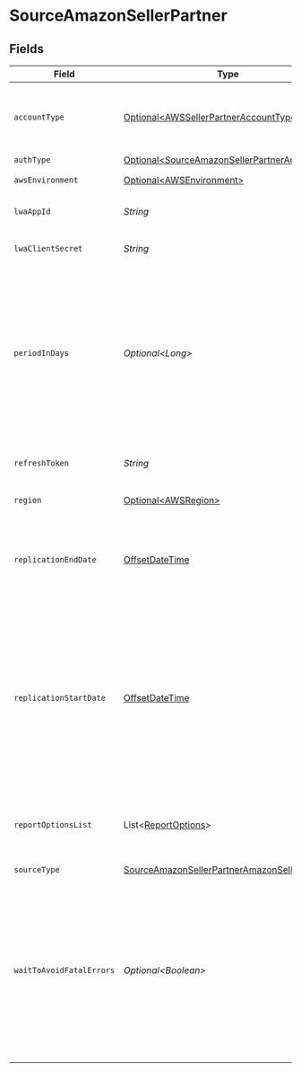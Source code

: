 # SourceAmazonSellerPartner


## Fields

| Field                                                                                                                                                                                                                                                                                                                                      | Type                                                                                                                                                                                                                                                                                                                                       | Required                                                                                                                                                                                                                                                                                                                                   | Description                                                                                                                                                                                                                                                                                                                                | Example                                                                                                                                                                                                                                                                                                                                    |
| ------------------------------------------------------------------------------------------------------------------------------------------------------------------------------------------------------------------------------------------------------------------------------------------------------------------------------------------ | ------------------------------------------------------------------------------------------------------------------------------------------------------------------------------------------------------------------------------------------------------------------------------------------------------------------------------------------ | ------------------------------------------------------------------------------------------------------------------------------------------------------------------------------------------------------------------------------------------------------------------------------------------------------------------------------------------ | ------------------------------------------------------------------------------------------------------------------------------------------------------------------------------------------------------------------------------------------------------------------------------------------------------------------------------------------ | ------------------------------------------------------------------------------------------------------------------------------------------------------------------------------------------------------------------------------------------------------------------------------------------------------------------------------------------ |
| `accountType`                                                                                                                                                                                                                                                                                                                              | [Optional\<AWSSellerPartnerAccountType>](../../models/shared/AWSSellerPartnerAccountType.md)                                                                                                                                                                                                                                               | :heavy_minus_sign:                                                                                                                                                                                                                                                                                                                         | Type of the Account you're going to authorize the Airbyte application by                                                                                                                                                                                                                                                                   |                                                                                                                                                                                                                                                                                                                                            |
| `authType`                                                                                                                                                                                                                                                                                                                                 | [Optional\<SourceAmazonSellerPartnerAuthType>](../../models/shared/SourceAmazonSellerPartnerAuthType.md)                                                                                                                                                                                                                                   | :heavy_minus_sign:                                                                                                                                                                                                                                                                                                                         | N/A                                                                                                                                                                                                                                                                                                                                        |                                                                                                                                                                                                                                                                                                                                            |
| `awsEnvironment`                                                                                                                                                                                                                                                                                                                           | [Optional\<AWSEnvironment>](../../models/shared/AWSEnvironment.md)                                                                                                                                                                                                                                                                         | :heavy_minus_sign:                                                                                                                                                                                                                                                                                                                         | Select the AWS Environment.                                                                                                                                                                                                                                                                                                                |                                                                                                                                                                                                                                                                                                                                            |
| `lwaAppId`                                                                                                                                                                                                                                                                                                                                 | *String*                                                                                                                                                                                                                                                                                                                                   | :heavy_check_mark:                                                                                                                                                                                                                                                                                                                         | Your Login with Amazon Client ID.                                                                                                                                                                                                                                                                                                          |                                                                                                                                                                                                                                                                                                                                            |
| `lwaClientSecret`                                                                                                                                                                                                                                                                                                                          | *String*                                                                                                                                                                                                                                                                                                                                   | :heavy_check_mark:                                                                                                                                                                                                                                                                                                                         | Your Login with Amazon Client Secret.                                                                                                                                                                                                                                                                                                      |                                                                                                                                                                                                                                                                                                                                            |
| `periodInDays`                                                                                                                                                                                                                                                                                                                             | *Optional\<Long>*                                                                                                                                                                                                                                                                                                                          | :heavy_minus_sign:                                                                                                                                                                                                                                                                                                                         | For syncs spanning a large date range, this option is used to request data in a smaller fixed window to improve sync reliability. This time window can be configured granularly by day.                                                                                                                                                    |                                                                                                                                                                                                                                                                                                                                            |
| `refreshToken`                                                                                                                                                                                                                                                                                                                             | *String*                                                                                                                                                                                                                                                                                                                                   | :heavy_check_mark:                                                                                                                                                                                                                                                                                                                         | The Refresh Token obtained via OAuth flow authorization.                                                                                                                                                                                                                                                                                   |                                                                                                                                                                                                                                                                                                                                            |
| `region`                                                                                                                                                                                                                                                                                                                                   | [Optional\<AWSRegion>](../../models/shared/AWSRegion.md)                                                                                                                                                                                                                                                                                   | :heavy_minus_sign:                                                                                                                                                                                                                                                                                                                         | Select the AWS Region.                                                                                                                                                                                                                                                                                                                     |                                                                                                                                                                                                                                                                                                                                            |
| `replicationEndDate`                                                                                                                                                                                                                                                                                                                       | [OffsetDateTime](https://docs.oracle.com/javase/8/docs/api/java/time/OffsetDateTime.html)                                                                                                                                                                                                                                                  | :heavy_minus_sign:                                                                                                                                                                                                                                                                                                                         | UTC date and time in the format 2017-01-25T00:00:00Z. Any data after this date will not be replicated.                                                                                                                                                                                                                                     | 2017-01-25T00:00:00Z                                                                                                                                                                                                                                                                                                                       |
| `replicationStartDate`                                                                                                                                                                                                                                                                                                                     | [OffsetDateTime](https://docs.oracle.com/javase/8/docs/api/java/time/OffsetDateTime.html)                                                                                                                                                                                                                                                  | :heavy_minus_sign:                                                                                                                                                                                                                                                                                                                         | UTC date and time in the format 2017-01-25T00:00:00Z. Any data before this date will not be replicated. If start date is not provided or older than 2 years ago from today, the date 2 years ago from today will be used.                                                                                                                  | 2017-01-25T00:00:00Z                                                                                                                                                                                                                                                                                                                       |
| `reportOptionsList`                                                                                                                                                                                                                                                                                                                        | List\<[ReportOptions](../../models/shared/ReportOptions.md)>                                                                                                                                                                                                                                                                               | :heavy_minus_sign:                                                                                                                                                                                                                                                                                                                         | Additional information passed to reports. This varies by report type.                                                                                                                                                                                                                                                                      |                                                                                                                                                                                                                                                                                                                                            |
| `sourceType`                                                                                                                                                                                                                                                                                                                               | [SourceAmazonSellerPartnerAmazonSellerPartner](../../models/shared/SourceAmazonSellerPartnerAmazonSellerPartner.md)                                                                                                                                                                                                                        | :heavy_check_mark:                                                                                                                                                                                                                                                                                                                         | N/A                                                                                                                                                                                                                                                                                                                                        |                                                                                                                                                                                                                                                                                                                                            |
| `waitToAvoidFatalErrors`                                                                                                                                                                                                                                                                                                                   | *Optional\<Boolean>*                                                                                                                                                                                                                                                                                                                       | :heavy_minus_sign:                                                                                                                                                                                                                                                                                                                         | For report based streams with known amount of requests per time period, this option will use waiting time between requests to avoid fatal statuses in reports. See <a href="https://docs.airbyte.com/integrations/sources/amazon-seller-partner#limitations--troubleshooting" target="_blank">Troubleshooting</a> section for more details |                                                                                                                                                                                                                                                                                                                                            |
